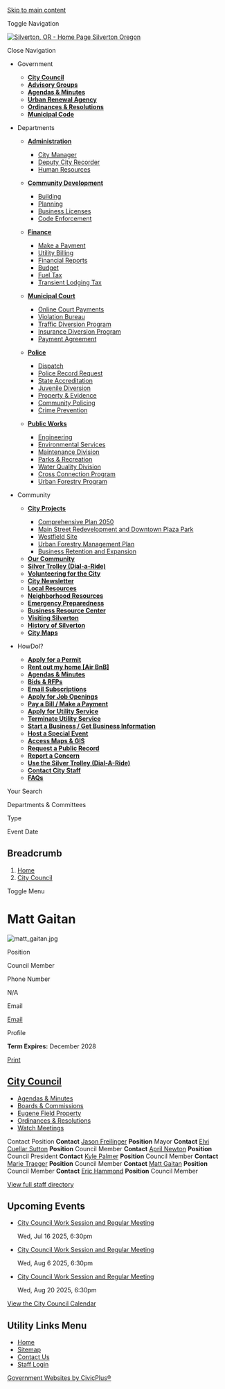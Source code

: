 [Skip to main content](https://www.silverton.or.us/citycouncil/directory-listing/matt-gaitan/)

Toggle Navigation

[![Silverton, OR - Home Page](https://www.silverton.or.us/sites/g/files/vyhlif14516/files/ord7silverton_logo_0.png) Silverton Oregon](https://www.silverton.or.us)

Close Navigation

- Government
  
  - [**City Council**](https://www.silverton.or.us/node/98)
  - [**Advisory Groups**](https://www.silverton.or.us/node/80)
  
  <!--THE END-->
  
  - [**Agendas &amp; Minutes**](https://www.silverton.or.us/meetings)
  - [**Urban Renewal Agency**](https://www.silverton.or.us/node/2306)
  
  <!--THE END-->
  
  - [**Ordinances &amp; Resolutions**](https://www.silverton.or.us/ordinances)
  - [**Municipal Code**](https://www.codepublishing.com/OR/Silverton "(opens in a new window)")
  
  <!--THE END-->
- Departments
  
  - [**Administration**](https://www.silverton.or.us/node/74)
    
    - [City Manager](https://www.silverton.or.us/node/2277)
    - [Deputy City Recorder](https://www.silverton.or.us/node/2278)
    - [Human Resources](https://www.silverton.or.us/node/2282)
  - [**Community Development**](https://www.silverton.or.us/node/86)
    
    - [Building](https://www.silverton.or.us/node/2309)
    - [Planning](https://www.silverton.or.us/node/2310)
    - [Business Licenses](https://www.silverton.or.us/node/2464)
    - [Code Enforcement](https://www.silverton.or.us/node/2315)
  
  <!--THE END-->
  
  - [**Finance**](https://www.silverton.or.us/node/92)
    
    - [Make a Payment](https://www.silverton.or.us/node/2292)
    - [Utility Billing](https://www.silverton.or.us/node/2293)
    - [Financial Reports](https://www.silverton.or.us/node/2294)
    - [Budget](https://www.silverton.or.us/node/2295)
    - [Fuel Tax](https://www.silverton.or.us/node/2296)
    - [Transient Lodging Tax](https://www.silverton.or.us/node/2297)
  - [**Municipal Court**](https://www.silverton.or.us/node/110)
    
    - [Online Court Payments](https://www.xpressformsbuilder.com/viewer/19daf413-90b2-4985-b626-07c9123bf1c2 "(opens in a new window)")
    - [Violation Bureau](https://www.silverton.or.us/node/2311)
    - [Traffic Diversion Program](https://www.silverton.or.us/node/2312)
    - [Insurance Diversion Program](https://www.silverton.or.us/node/3405)
    - [Payment Agreement](https://www.silverton.or.us/media/8151)
  
  <!--THE END-->
  
  - [**Police**](https://www.silverton.or.us/node/141)
    
    - [Dispatch](https://www.silverton.or.us/node/2316)
    - [Police Record Request](https://www.silverton.or.us/node/2280)
    - [State Accreditation](https://www.silverton.or.us/node/2319)
    - [Juvenile Diversion](https://www.silverton.or.us/node/2313)
    - [Property &amp; Evidence](https://www.silverton.or.us/police/page/property-evidence)
    - [Community Policing](https://www.silverton.or.us/node/10596)
    - [Crime Prevention](https://www.silverton.or.us/node/11181)
  - [**Public Works**](https://www.silverton.or.us/node/149)
    
    - [Engineering](https://www.silverton.or.us/node/2320)
    - [Environmental Services](https://www.silverton.or.us/node/2326)
    - [Maintenance Division](https://www.silverton.or.us/node/2321)
    - [Parks &amp; Recreation](https://www.silverton.or.us/node/2322)
    - [Water Quality Division](https://www.silverton.or.us/node/2323)
    - [Cross Connection Program](https://www.silverton.or.us/node/2324)
    - [Urban Forestry Program](https://www.silverton.or.us/node/2325)
  
  <!--THE END-->
- Community
  
  - [**City Projects**](https://www.silverton.or.us/node/10896)
    
    - [Comprehensive Plan 2050](https://www.silverton.or.us/node/10896)
    - [Main Street Redevelopment and Downtown Plaza Park](https://www.silverton.or.us/node/10911)
    - [Westfield Site](https://www.silverton.or.us/node/10916)
    - [Urban Forestry Management Plan](https://www.silverton.or.us/node/10926)
    - [Business Retention and Expansion](https://www.silverton.or.us/node/10921)
  
  <!--THE END-->
  
  - [**Our Community**](https://www.silverton.or.us/node/104)
  - [**Silver Trolley (Dial-a-Ride)**](https://www.silverton.or.us/node/2269)
  - [**Volunteering for the City**](https://www.silverton.or.us/node/2285)
  - [**City Newsletter**](https://www.silverton.or.us/node/2266)
  
  <!--THE END-->
  
  - [**Local Resources**](https://www.silverton.or.us/node/2272)
  - [**Neighborhood Resources**](https://www.silverton.or.us/node/2271)
  - [**Emergency Preparedness**](https://www.silverton.or.us/node/2267)
  - [**Business Resource Center**](https://www.silverton.or.us/node/2462)
  
  <!--THE END-->
  
  - [**Visiting Silverton**](https://www.silvertonchamber.org "(opens in a new window)")
  - [**History of Silverton**](https://www.silverton.or.us/node/2268)
  - [**City Maps**](https://www.silverton.or.us/node/2443)
- HowDoI?
  
  - [**Apply for a Permit**](https://www.silverton.or.us/forms)
  - [**Rent out my home \[Air BnB\]**](https://www.silverton.or.us/node/3570)
  - [**Agendas &amp; Minutes**](https://www.silverton.or.us/meetings)
  - [**Bids &amp; RFPs**](https://www.silverton.or.us/rfps)
  - [**Email Subscriptions**](https://www.silverton.or.us/portal)
  - [**Apply for Job Openings**](https://www.silverton.or.us/jobs)
  
  <!--THE END-->
  
  - [**Pay a Bill / Make a Payment**](https://www.silverton.or.us/node/2292)
  - [**Apply for Utility Service**](https://www.xpressformsbuilder.com/viewer/247c39eb-e783-4f79-8dce-678e48eabbf2 "(opens in a new window)")
  - [**Terminate Utility Service**](https://www.silverton.or.us/node/2416)
  - [**Start a Business / Get Business Information**](https://www.silverton.or.us/node/2462)
  - [**Host a Special Event**](https://www.silverton.or.us/node/2449)
  - [**Access Maps &amp; GIS**](https://www.silverton.or.us/node/2443)
  
  <!--THE END-->
  
  - [**Request a Public Record**](https://www.silverton.or.us/node/2279)
  - [**Report a Concern**](https://www.silverton.or.us/node/2457)
  - [**Use the Silver Trolley (Dial-A-Ride)**](https://www.silverton.or.us/node/2269)
  - [**Contact City Staff**](https://www.silverton.or.us/contact-us)
  - [**FAQs**](https://www.silverton.or.us/faqs)
  
  <!--THE END-->

Your Search

Departments &amp; Committees

Type

Event Date

## Breadcrumb

1. [Home](https://www.silverton.or.us)
2. [City Council](https://www.silverton.or.us/citycouncil)

Toggle Menu

# Matt Gaitan

![](https://www.silverton.or.us/sites/g/files/vyhlif14516/files/styles/directory_listings_body_with_photo/public/media/citycouncil/image/316/matt_gaitan.jpg?itok=W1j_tmYC "matt_gaitan.jpg")

Position

Council Member

Phone Number

N/A

Email

[Email](https://www.silverton.or.us/email-contact/node/2525/field_email "Email Matt  Gaitan (opens in a new window)")

Profile

**​Term Expires:** December 2028

[Print](https://www.silverton.or.us/print/pdf/node/2525)

## [City Council](https://www.silverton.or.us/citycouncil)

- [Agendas &amp; Minutes](https://www.silverton.or.us/meetings?field_smart_date_value_1=&field_smart_date_end_value=&combine=&department=All&boards-commissions=98)
- [Boards &amp; Commissions](https://www.silverton.or.us/bc)
- [Eugene Field Property](https://www.silverton.or.us/publicworks/page/capital-projects-pn924-civic-center)
- [Ordinances &amp; Resolutions](https://www.silverton.or.us/ordinances)
- [Watch Meetings](https://www.silverton.or.us/meetings?field_smart_date_value_1=&field_smart_date_end_value=&combine=&department=All&boards-commissions=98)

Contact Position **Contact** [Jason Freilinger](https://www.silverton.or.us/citycouncil/directory-listing/jason-freilinger) **Position** Mayor **Contact** [Elvi Cuellar Sutton](https://www.silverton.or.us/citycouncil/directory-listing/elvi-cuellar-sutton) **Position** Council Member **Contact** [April Newton](https://www.silverton.or.us/citycouncil/directory-listing/april-newton) **Position** Council President **Contact** [Kyle Palmer](https://www.silverton.or.us/citycouncil/directory-listing/kyle-palmer) **Position** Council Member **Contact** [Marie Traeger](https://www.silverton.or.us/citycouncil/directory-listing/marie-traeger) **Position** Council Member **Contact** [Matt Gaitan](https://www.silverton.or.us/citycouncil/directory-listing/matt-gaitan) **Position** Council Member **Contact** [Eric Hammond](https://www.silverton.or.us/citycouncil/directory-listing/eric-hammond) **Position** Council Member

[View full staff directory](https://www.silverton.or.us/directory)

## Upcoming Events

- [City Council Work Session and Regular Meeting](https://www.silverton.or.us/citycouncil/meeting/city-council-work-session-and-regular-meeting-24)
  
  Wed, Jul 16 2025, 6:30pm
- [City Council Work Session and Regular Meeting](https://www.silverton.or.us/citycouncil/page/city-council-work-session-and-regular-meeting)
  
  Wed, Aug 6 2025, 6:30pm
- [City Council Work Session and Regular Meeting](https://www.silverton.or.us/citycouncil/page/city-council-work-session-and-regular-meeting-0)
  
  Wed, Aug 20 2025, 6:30pm

[View the City Council Calendar](https://www.silverton.or.us/calendar?boards-commissions=98)

## Utility Links Menu

- [Home](https://www.silverton.or.us)
- [Sitemap](https://www.silverton.or.us/sitemap)
- [Contact Us](https://www.silverton.or.us/contact-us)
- [Staff Login](https://www.silverton.or.us/login?destination=%2Fcitycouncil%2Fdirectory-listing%2Fmatt-gaitan)

[Government Websites by CivicPlus®](https://www.civicplus.com "(opens in a new window)")